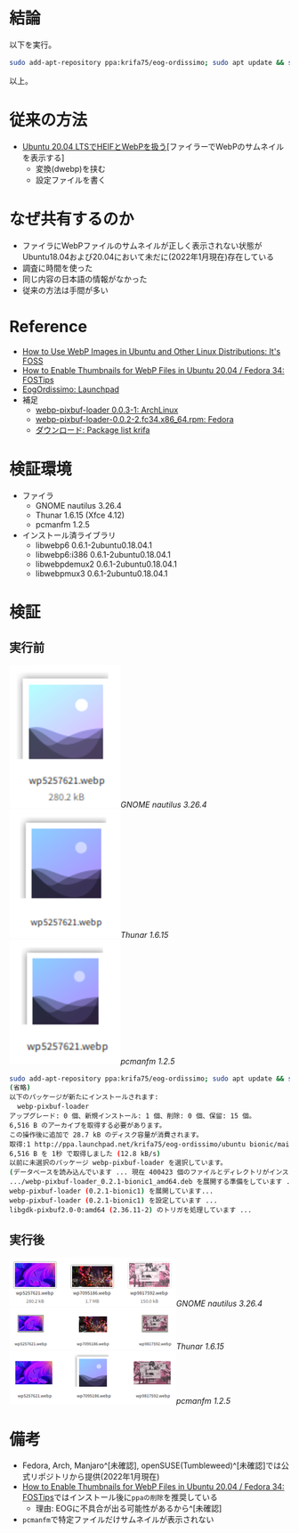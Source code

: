 # 結論
以下を実行。
```bash
sudo add-apt-repository ppa:krifa75/eog-ordissimo; sudo apt update && sudo apt install webp-pixbuf-loader -y
```
以上。
# 従来の方法
- [Ubuntu 20.04 LTSでHEIFとWebPを扱う](https://mackro.blog.jp/archives/6545568.html)[ファイラーでWebPのサムネイルを表示する]
  - 変換(dwebp)を挟む
  - 設定ファイルを書く
# なぜ共有するのか
- ファイラにWebPファイルのサムネイルが正しく表示されない状態がUbuntu18.04および20.04において未だに(2022年1月現在)存在している
- 調査に時間を使った
- 同じ内容の日本語の情報がなかった
- 従来の方法は手間が多い

# Reference
- [How to Use WebP Images in Ubuntu and Other Linux Distributions: It's FOSS](https://itsfoss.com/webp-ubuntu-linux/)
- [How to Enable Thumbnails for WebP Files in Ubuntu 20.04 / Fedora 34: FOSTips](https://fostips.com/enable-thumbnails-webp-ubuntu-fedora/)
- [EogOrdissimo: Launchpad](https://launchpad.net/~krifa75/+archive/ubuntu/eog-ordissimo)
- 補足
  - [webp-pixbuf-loader 0.0.3-1: ArchLinux](https://www.archlinux.jp/packages/community/x86_64/webp-pixbuf-loader/)
  - [webp-pixbuf-loader-0.0.2-2.fc34.x86_64.rpm: Fedora](https://fedora.pkgs.org/34/fedora-x86_64/webp-pixbuf-loader-0.0.2-2.fc34.x86_64.rpm.html)
  - [ダウンロード: Package list krifa](https://launchpad.net/~krifa75/+archive/ubuntu/eog-ordissimo/+packages)

# 検証環境
- ファイラ
  - GNOME nautilus 3.26.4
  - Thunar 1.6.15 (Xfce 4.12)
  - pcmanfm 1.2.5  
- インストール済ライブラリ
  - libwebp6 0.6.1-2ubuntu0.18.04.1
  - libwebp6:i386 0.6.1-2ubuntu0.18.04.1
  - libwebpdemux2 0.6.1-2ubuntu0.18.04.1
  - libwebpmux3 0.6.1-2ubuntu0.18.04.1

# 検証
## 実行前
![nautilus](img/_nautilus.png)*GNOME nautilus 3.26.4*  
![thunar](img/_thunar.png)*Thunar 1.6.15*  
![pcmanfm](img/_pcmanfm.png)*pcmanfm 1.2.5*  

```bash
sudo add-apt-repository ppa:krifa75/eog-ordissimo; sudo apt update && sudo apt install webp-pixbuf-loader -y
(省略)
以下のパッケージが新たにインストールされます:
  webp-pixbuf-loader
アップグレード: 0 個、新規インストール: 1 個、削除: 0 個、保留: 15 個。
6,516 B のアーカイブを取得する必要があります。
この操作後に追加で 28.7 kB のディスク容量が消費されます。
取得:1 http://ppa.launchpad.net/krifa75/eog-ordissimo/ubuntu bionic/main amd64 webp-pixbuf-loader amd64 0.2.1-bionic1 [6,516 B]
6,516 B を 1秒 で取得しました (12.8 kB/s)     
以前に未選択のパッケージ webp-pixbuf-loader を選択しています。
(データベースを読み込んでいます ... 現在 400423 個のファイルとディレクトリがインストールされています。)
.../webp-pixbuf-loader_0.2.1-bionic1_amd64.deb を展開する準備をしています ...
webp-pixbuf-loader (0.2.1-bionic1) を展開しています...
webp-pixbuf-loader (0.2.1-bionic1) を設定しています ...
libgdk-pixbuf2.0-0:amd64 (2.36.11-2) のトリガを処理しています ...
```
## 実行後
![nautilus](img/nautilus_after.png)*GNOME nautilus 3.26.4*  
![thunar](img/thunar_after.png)*Thunar 1.6.15*  
![pcmanfm](img/pcmanfm_after.png)*pcmanfm 1.2.5*  
# 備考
- Fedora, Arch, Manjaro^[未確認], openSUSE(Tumbleweed)^[未確認]では公式リポジトリから提供(2022年1月現在)
- [How to Enable Thumbnails for WebP Files in Ubuntu 20.04 / Fedora 34: FOSTips](https://fostips.com/enable-thumbnails-webp-ubuntu-fedora/)ではインストール後に`ppaの削除`を推奨している
  - 理由: EOGに不具合が出る可能性があるから^[未確認]
- `pcmanfm`で特定ファイルだけサムネイルが表示されない